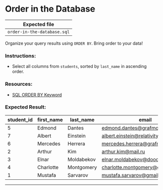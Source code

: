 # Order in the Database

| Expected file           |
| ----------------------- |
| `order-in-the-database.sql` |

Organize your query results using `ORDER BY`. Bring order to your data!

### Instructions:

- Select all columns from `students`, sorted by `last_name` in ascending order.

### Resources:

- [SQL ORDER BY Keyword](https://www.w3schools.com/sql/sql_orderby.asp)

### Expected Result:

| student_id | first_name | last_name    | email                            | enrollment_date | test_score |
|------------|------------|--------------|----------------------------------|-----------------|------------|
| 5          | Edmond     | Dantes       | edmond.dantes@grafmontecristo.fr | 1828-09-15      | 70         |
| 7          | Albert     | Einstein     | albert.einstein@relativity.org   | 1905-03-14      | 99         |
| 6          | Mercedes   | Herrera      | mercedes.herrera@grafmontecristo.fr | 1827-08-20  | 75         |
| 2          | Arthur     | Kim          | arthur.kim@mail.ru               | 2024-10-04      | 85         |
| 3          | Elnar      | Moldabekov   | elnar.moldabekov@doodocs.net     | 2023-01-16      | 88         |
| 4          | Charlotte  | Montgomery   | charlotte.montgomery@gmail.com   | 2022-11-15      | 95         |
| 1          | Mustafa    | Sarvarov     | mustafa.sarvarov@gmail.com       | 2023-10-04      | 90         |

---
